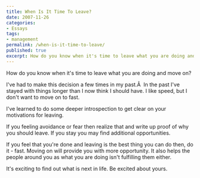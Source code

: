 ```yaml
---
title: When Is It Time To Leave?
date: 2007-11-26
categories:
- Essays
tags:
- management
permalink: /when-is-it-time-to-leave/
published: true
excerpt: How do you know when it's time to leave what you are doing and move on?
---
```

How do you know when it's time to leave what you are doing and move on?

I've had to make this decision a few times in my past.Â  In the past I've stayed with things longer than I now think I should have. I like speed, but I don't want to move on to fast.

I've learned to do some deeper introspection to get clear on your motivations for leaving.

If you feeling avoidance or fear then realize that and write up proof of why you should leave. If you stay you may find additional opportunities.

If you feel that you're done and leaving is the best thing you can do then, do it - fast. Moving on will provide you with more opportunity. It also helps the people around you as what you are doing isn't fulfilling them either.

It's exciting to find out what is next in life. Be excited about yours.